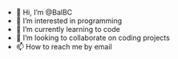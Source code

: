 - 👋 Hi, I’m @BalBC
- 👀 I’m interested in programming
- 🌱 I’m currently learning to code
- 💞️ I’m looking to collaborate on coding projects
- 📫 How to reach me by email

<!---
BalBC/BalBC is a ✨ special ✨ repository because its `README.md` (this file) appears on your GitHub profile.
You can click the Preview link to take a look at your changes.
--->

